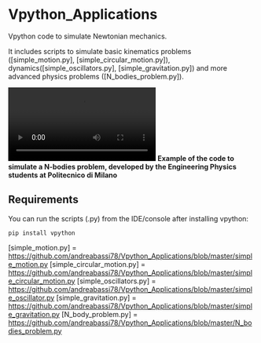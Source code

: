 # Vpython_Applications
Vpython code to simulate Newtonian mechanics. 

It includes scripts to simulate basic kinematics problems ([simple_motion.py], [simple_circular_motion.py]), dynamics([simple_oscillators.py], [simple_gravitation.py]) and more advanced physics problems ([N_bodies_problem.py]).

![raw](https://github.com/andreabassi78/Vpython_Applications/demo_video/N_bodies_problem.mp4)
**Example of the code to simulate a N-bodies problem, developed by the Engineering Physics students at Politecnico di Milano**
 

## Requirements
You can run the scripts (.py) from the IDE/console after installing vpython:

    pip install vpython


[simple_motion.py] = https://github.com/andreabassi78/Vpython_Applications/blob/master/simple_motion.py
[simple_circular_motion.py] = https://github.com/andreabassi78/Vpython_Applications/blob/master/simple_circular_motion.py
[simple_oscillators.py] = https://github.com/andreabassi78/Vpython_Applications/blob/master/simple_oscillator.py
[simple_gravitation.py] = https://github.com/andreabassi78/Vpython_Applications/blob/master/simple_gravitation.py
[N_body_problem.py] = https://github.com/andreabassi78/Vpython_Applications/blob/master/N_bodies_problem.py